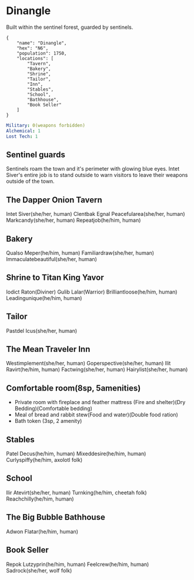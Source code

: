 # Dinangle
Built within the sentinel forest, guarded by sentinels.

```
{
    "name": "Dinangle",
    "hex": "N6",
    "population": 1750,
    "locations": [
        "Tavern",
        "Bakery",
        "Shrine",
        "Tailor",
        "Inn",
        "Stables",
        "School",
        "Bathhouse",
        "Book Seller"
    ]
}
```
```yml
Military: 0(weapons forbidden)
Alchemical: 1
Lost Tech: 1
```

## Sentinel guards
Sentinels roam the town and it's perimeter with glowing blue eyes. Intet Siver's entire job is to stand outside to warn visitors to leave their weapons outside of the town.

## The Dapper Onion Tavern
Intet Siver(she/her, human)
Clentbak Egnal
Peacefularea(she/her, human)
Markcandy(she/her, human)
Repeatjob(he/him, human)

## Bakery
Qualso Meper(he/him, human)
Familiardraw(she/her, human)
Immaculatebeautiful(she/her, human)

## Shrine to Titan King Yavor
Iodict Raton(Diviner)
Gulib Lalar(Warrior)
Brilliantloose(he/him, human)
Leadingunique(he/him, human)

## Tailor
Pastdel Icus(she/her, human)

## The Mean Traveler Inn
Westimplement(she/her, human)
Goperspective(she/her, human)
Ilit Ravirt(he/him, human)
Factwing(she/her, human)
Hairylist(she/her, human)

## Comfortable room(8sp, 5amenities)
- Private room with fireplace and feather mattress (Fire and shelter)(Dry Bedding)(Comfortable bedding)
- Meal of bread and rabbit stew(Food and water)(Double food ration)
- Bath token (3sp, 2 amenity)

## Stables
Patel Decus(he/him, human)
Mixeddesire(he/him, human)
Curlyspiffy(he/him, axolotl folk)

## School
Ilir Atevirt(she/her, human)
Turnking(he/him, cheetah folk)
Reachchilly(he/him, human)

## The Big Bubble Bathhouse
Adwon Flatar(he/him, human)

## Book Seller
Repok Lutzyprin(he/him, human)
Feelcrew(he/him, human)
Sadrock(she/her, wolf folk)